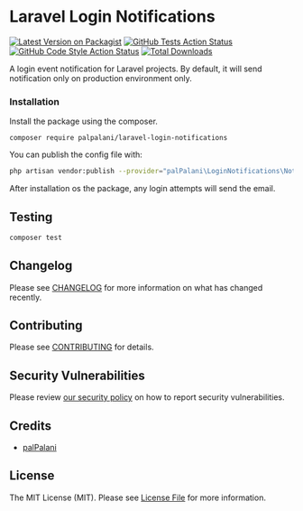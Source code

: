 # Laravel Login Notifications

[![Latest Version on Packagist](https://img.shields.io/packagist/v/palpalani/laravel-login-notification.svg?style=flat-square)](https://packagist.org/packages/palpalani/laravel-login-notification)
[![GitHub Tests Action Status](https://img.shields.io/github/workflow/status/palpalani/laravel-login-notification/run-tests?label=tests)](https://github.com/palpalani/laravel-login-notification/actions?query=workflow%3Arun-tests+branch%3Amain)
[![GitHub Code Style Action Status](https://img.shields.io/github/workflow/status/palpalani/laravel-login-notification/Check%20&%20fix%20styling?label=code%20style)](https://github.com/palpalani/laravel-login-notification/actions?query=workflow%3A"Check+%26+fix+styling"+branch%3Amain)
[![Total Downloads](https://img.shields.io/packagist/dt/palpalani/laravel-login-notification.svg?style=flat-square)](https://packagist.org/packages/palpalani/laravel-login-notification)

A login event notification for Laravel projects. By default, it will send
notification only on production environment only.

### Installation
Install the package using the composer.
```
composer require palpalani/laravel-login-notifications
```

You can publish the config file with:
```bash
php artisan vendor:publish --provider="palPalani\LoginNotifications\NotificationServiceProvider" --tag="config"
```

After installation os the package, any login attempts will send the email.

## Testing

``` bash
composer test
```

## Changelog

Please see [CHANGELOG](CHANGELOG.md) for more information on what has changed recently.

## Contributing

Please see [CONTRIBUTING](.github/CONTRIBUTING.md) for details.

## Security Vulnerabilities

Please review [our security policy](../../security/policy) on how to report security vulnerabilities.

## Credits

- [palPalani](https://github.com/palpalani)

## License

The MIT License (MIT). Please see [License File](LICENSE.md) for more information.

